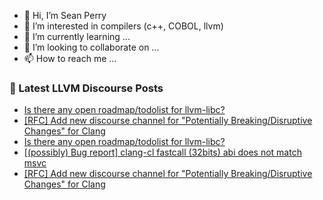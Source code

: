 - 👋 Hi, I’m Sean Perry
- 👀 I’m interested in compilers (c++, COBOL, llvm)
- 🌱 I’m currently learning ...
- 💞️ I’m looking to collaborate on ...
- 📫 How to reach me ...

<!---
s66perry/s66perry is a ✨ special ✨ repository because its `README.md` (this file) appears on your GitHub profile.
You can click the Preview link to take a look at your changes.
--->
### 📕 Latest LLVM Discourse Posts

<!-- DISCOURSE-LLVM:START -->
- [Is there any open roadmap/todolist for llvm-libc?](https://discourse.llvm.org/t/is-there-any-open-roadmap-todolist-for-llvm-libc/65258#post_3)
- [[RFC] Add new discourse channel for &quot;Potentially Breaking/Disruptive Changes&quot; for Clang](https://discourse.llvm.org/t/rfc-add-new-discourse-channel-for-potentially-breaking-disruptive-changes-for-clang/65251#post_15)
- [Is there any open roadmap/todolist for llvm-libc?](https://discourse.llvm.org/t/is-there-any-open-roadmap-todolist-for-llvm-libc/65258#post_2)
- [[&lpar;possibly&rpar; Bug report] clang-cl fastcall &lpar;32bits&rpar; abi does not match msvc](https://discourse.llvm.org/t/possibly-bug-report-clang-cl-fastcall-32bits-abi-does-not-match-msvc/65260#post_1)
- [[RFC] Add new discourse channel for &quot;Potentially Breaking/Disruptive Changes&quot; for Clang](https://discourse.llvm.org/t/rfc-add-new-discourse-channel-for-potentially-breaking-disruptive-changes-for-clang/65251#post_14)
<!-- DISCOURSE-LLVM:END -->
